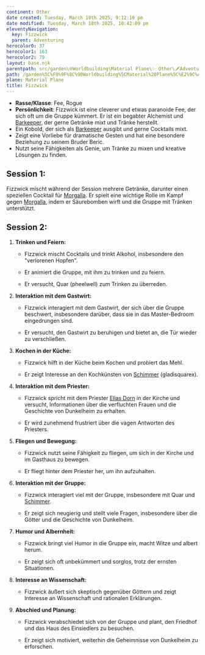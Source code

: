 ```yaml
---
continent: Other
date created: Tuesday, March 18th 2025, 9:12:10 pm
date modified: Tuesday, March 18th 2025, 10:42:09 pm
eleventyNavigation:
  key: Fizzwick
  parent: Adventuring
herocolor0: 37
herocolor1: 163
herocolor2: 79
layout: base.njk
parentpath: src/garden\🌐Worldbuilding\Material Plane\✨ Other\🗡️Adventuring/Adventuring.md
path: /garden%5C%F0%9F%8C%90Worldbuilding%5CMaterial%20Plane%5C%E2%9C%A8%20Other%5C%F0%9F%97%A1%EF%B8%8FAdventuring%5CVerinox%5CPCs/Fizzwick/
plane: Material Plane
title: Fizzwick
---
```


- **Rasse/Klasse**: Fee, Rogue
- **Persönlichkeit**: Fizzwick ist eine cleverer und etwas paranoide Fee, der sich oft um die Gruppe kümmert. Er ist ein begabter Alchemist und [Barkeeper](/garden/%F0%9F%8C%90Worldbuilding/Material%20Plane/%E2%9C%A8%20Other/%F0%9F%97%A1%EF%B8%8FAdventuring/Verinox/NPCs/Barkeeper), der gerne Getränke mixt und Tränke herstellt.
- Ein Kobold, der sich als [Barkeeper](/garden/%F0%9F%8C%90Worldbuilding/Material%20Plane/%E2%9C%A8%20Other/%F0%9F%97%A1%EF%B8%8FAdventuring/Verinox/NPCs/Barkeeper) ausgibt und gerne Cocktails mixt.
- Zeigt eine Vorliebe für dramatische Gesten und hat eine besondere Beziehung zu seinem Bruder Beric.
- Nutzt seine Fähigkeiten als Genie, um Tränke zu mixen und kreative Lösungen zu finden.
## Session 1:

Fizzwick mischt während der Session mehrere Getränke, darunter einen speziellen Cocktail für [Morgalla](/garden/%F0%9F%8C%90Worldbuilding/Material%20Plane/%E2%9C%A8%20Other/%F0%9F%97%A1%EF%B8%8FAdventuring/Verinox/NPCs/Morgalla). Er spielt eine wichtige Rolle im Kampf gegen [Morgalla](/garden/%F0%9F%8C%90Worldbuilding/Material%20Plane/%E2%9C%A8%20Other/%F0%9F%97%A1%EF%B8%8FAdventuring/Verinox/NPCs/Morgalla), indem er Säurebomben wirft und die Gruppe mit Tränken unterstützt.

## Session 2:
1. **Trinken und Feiern:**
	
	- Fizzwick mischt Cocktails und trinkt Alkohol, insbesondere den "verlorenen Hopfen".
		
	- Er animiert die Gruppe, mit ihm zu trinken und zu feiern.
		
	- Er versucht, Quar (pheelwell) zum Trinken zu überreden.
		
2. **Interaktion mit dem Gastwirt:**
	
	- Fizzwick interagiert mit dem Gastwirt, der sich über die Gruppe beschwert, insbesondere darüber, dass sie in das Master-Bedroom eingedrungen sind.
		
	- Er versucht, den Gastwirt zu beruhigen und bietet an, die Tür wieder zu verschließen.
		
3. **Kochen in der Küche:**
	
	- Fizzwick hilft in der Küche beim Kochen und probiert das Mehl.
		
	- Er zeigt Interesse an den Kochkünsten von [Schimmer](/garden/%F0%9F%8C%90Worldbuilding/Material%20Plane/%E2%9C%A8%20Other/%F0%9F%97%A1%EF%B8%8FAdventuring/Verinox/PCs/Schimmer) (gladisquarex).
		
4. **Interaktion mit dem Priester:**
	
	- Fizzwick spricht mit dem Priester [Elias Dorn](/garden/%F0%9F%8C%90Worldbuilding/Material%20Plane/%E2%9C%A8%20Other/%F0%9F%97%A1%EF%B8%8FAdventuring/Verinox/NPCs/Elias%20Dorn) in der Kirche und versucht, Informationen über die verfluchten Frauen und die Geschichte von Dunkelheim zu erhalten.
		
	- Er wird zunehmend frustriert über die vagen Antworten des Priesters.
		
5. **Fliegen und Bewegung:**
	
	- Fizzwick nutzt seine Fähigkeit zu fliegen, um sich in der Kirche und im Gasthaus zu bewegen.
		
	- Er fliegt hinter dem Priester her, um ihn aufzuhalten.
		
6. **Interaktion mit der Gruppe:**
	
	- Fizzwick interagiert viel mit der Gruppe, insbesondere mit Quar und [Schimmer](/garden/%F0%9F%8C%90Worldbuilding/Material%20Plane/%E2%9C%A8%20Other/%F0%9F%97%A1%EF%B8%8FAdventuring/Verinox/PCs/Schimmer).
		
	- Er zeigt sich neugierig und stellt viele Fragen, insbesondere über die Götter und die Geschichte von Dunkelheim.
		
7. **Humor und Albernheit:**
	
	- Fizzwick bringt viel Humor in die Gruppe ein, macht Witze und albert herum.
		
	- Er zeigt sich oft unbekümmert und sorglos, trotz der ernsten Situationen.
		
8. **Interesse an Wissenschaft:**
	
	- Fizzwick äußert sich skeptisch gegenüber Göttern und zeigt Interesse an Wissenschaft und rationalen Erklärungen.
		
9. **Abschied und Planung:**
	
	- Fizzwick verabschiedet sich von der Gruppe und plant, den Friedhof und das Haus des Einsiedlers zu besuchen.
		
	- Er zeigt sich motiviert, weiterhin die Geheimnisse von Dunkelheim zu erforschen.